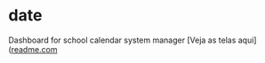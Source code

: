# date
Dashboard for school calendar system manager
[Veja as telas aqui]([readme.com](https://www.behance.net/gallery/77169303/UI-UX-Front-Back-end-Web-Course-Calendar)


